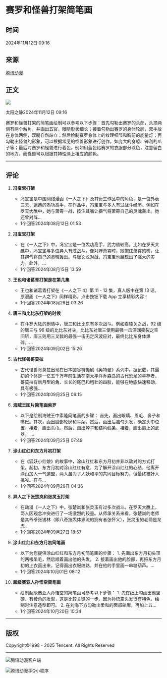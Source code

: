 # 赛罗和怪兽打架简笔画

## 时间
2024年11月12日 09:16

## 来源
[腾讯动漫](https://manhua.acimg.cn)

## 正文
![](https://manhua.acimg.cn/operation/0/24_11_00_d745d52b38bf49e2397f5c925d926c8f_1721790015435.png/0)

太阳之静2024年11月12日 09:16

赛罗和怪兽打架的简笔画绘制可以参考以下步骤：首先勾勒出赛罗的头部，头顶两侧有两个触角，并画出五官，眼睛形状细长；接着勾勒出赛罗的身体轮廓，双手放在身体两侧，双腿自然站立；然后绘制赛罗身体上的纹理细节和胸前的能量灯；再勾勒出怪兽的形象，可以根据常见的怪兽形象进行创作，如庞大的身躯、锋利的爪子等；最后对赛罗和怪兽进行着色，例如用蓝色给赛罗的衣服部分涂色，注意留白的地方，而怪兽可以根据其特性涂上相应的颜色。

---

## 评论
1. **冯宝宝打架**
   - 冯宝宝是中国网络漫画《一人之下》及其衍生作品中的角色，是一位外表三无、邋遢的炁功高手。在作品中，冯宝宝与多人有过战斗经历。例如在罗天大醮中，她与萧霄一战，按住其嘴让擤气将萧霄自己的灵魂轰出。她还曾对阵...
   - 1个回答2024年08月12日 01:53
   
2. **冯宝宝打架**
   - 在《一人之下》中，冯宝宝是一位炁功高手，武力值较高。比如在罗天大醮中，冯宝宝与多位异人有过战斗。像对阵萧霄时，她按住萧霄的嘴，让其擤气将自己的灵魂轰出。与唐文龙对战，冯宝宝也展现出了强大的实力。此外，...
   - 1个回答2024年08月15日 13:59

3. **王也和诸葛青打架是在第几集**
   - 王也和诸葛青打架在《一人之下 4》第 11 - 12 集，真人版中在第 13 话。 原漫画《一人之下》同样精彩，点击按钮下载 App 立享精彩内容！
   - 1个回答2024年08月28日 03:26

4. **唐三和比比东打架的时候**
   - 在斗罗大陆的剧情中，唐三和比比东有多次战斗。例如嘉陵关之战，92 级的唐三与 99 级的比比东对决，比比东对唐三使用最强一击深渊撕裂之空间斩，唐三则用三叉戟的最强一击无定风波应对，最终比比东身体爆碎，...
   - 1个回答2024年09月02日 15:26

5. **古代怪兽哥莫拉**
   - 古代怪兽哥莫拉出现在日本圆谷特摄剧《奥特曼》系列中。据记载，其最初的个体是一亿五千万年前生活在南太平洋乔森岛的古代恐龙的幸存者。哥莫拉有新月型的角、长长的尾巴和粗壮的四肢，能够在地底快速移动，具有极强...
   - 1个回答2024年09月25日 06:15

6. **海贼王图片简笔画索罗**
   - 以下是绘制海贼王中索隆简笔画的步骤： 首先，画出眼睛、眉毛、鼻子和嘴巴。其次，画出脸部轮廓和耳朵。然后，画出后脑勺头发，确定头巾位置。接着，画出头巾。然后，画出脖子和结构线条。接着，画出肩上的武器。 ...
   - 1个回答2024年09月25日 07:49

7. **涂山红红和东方月初打架**
   - 在《狐妖小红娘》的故事中，涂山红红和东方月初并非以敌对的方式打架。起初，东方月初对涂山红红有意，为了解开涂山红红的心结，他离开涂山加入一气道盟，两人虽为了人妖和平的共同目标努力，但最终被奸人挑唆。在与...
   - 1个回答2024年09月26日 04:36

8. **异人之下张楚岚和张灵玉打架**
   - 在动漫《一人之下》中，张楚岚和张灵玉有过多次战斗。在罗天大醮上，两人因观念冲突进行了一场激烈的较量。从师承关系来看，张楚岚的老师是其爷爷张锡林（即八奇技炁体源流的拥有者张怀义），张灵玉的老师是龙虎...
   - 1个回答2024年09月27日 18:57

9. **涂山红红和东方月初简笔画**
   - 以下为您提供涂山红红和东方月初简笔画的步骤： 1. 先画出东方月初头顶的两根呆毛，然后顺着画出他的头发。 2. 接着画出他的脸部，再把东方月初的上衣画出来，记得画出衣服纹路，并在他的手里画一串糖葫芦。...
   - 1个回答2024年10月01日 08:12

10. **超级赛亚人孙悟空简笔画**
    - 绘制超级赛亚人孙悟空的简笔画可参考以下步骤： 1. 先在纸上勾画出他坚硬、有棱角的发型，这是比较关键的一步，因为孙悟空头发很有特色，绘制时注意造型即可。 2. 在刘海下方勾勒出柔和的面部轮廓，再加上五...
    - 1个回答2024年10月20日 10:34

---

## 版权
Copyright©1998 - 2025 Tencent. All Rights Reserved

---

![腾讯动漫客户端](//manhua.acimg.cn/operation/0/27_15_11_94b2b0e2efcc8c7cbfc08cb2bfdffa12_1687849891872.jpg/0)

![腾讯动漫手Q小程序](//manhua.acimg.cn/operation/0/02_17_39_568a54c7f8cc4be9dc548c3ecd38f041_1675330776303.png/0)